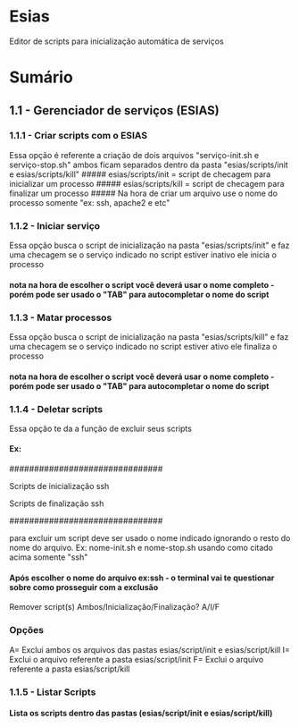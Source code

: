 # Esias
Editor de scripts para inicialização automática de serviços
#
# Sumário
   ## 1.1 - Gerenciador de serviços (ESIAS)
   
###		1.1.1 - Criar scripts com o ESIAS 
Essa opção é referente a criação de dois arquivos "serviço-init.sh e serviço-stop.sh"
      ambos ficam separados dentro da pasta "esias/scripts/init e esias/scripts/kill" 
      ##### esias/scripts/init = script de checagem para inicializar um processo
      ##### esias/scripts/kill = script de checagem para finalizar um processo
      ##### Na hora de criar um arquivo use o nome do processo somente "ex: ssh, apache2 e etc"
      
###		1.1.2 - Iniciar serviço 
Essa opção busca o script de inicialização na pasta "esias/scripts/init" e faz uma checagem
se o serviço indicado no script estiver inativo ele inicia o processo
#### nota na hora de escolher o script você deverá usar o nome completo - porém pode ser usado o "TAB" para autocompletar o nome do script
###		1.1.3 - Matar processos
Essa opção busca o script de inicialização na pasta "esias/scripts/kill" e faz uma checagem
se o serviço indicado no script estiver ativo ele finaliza o processo
#### nota na hora de escolher o script você deverá usar o nome completo - porém pode ser usado o "TAB" para autocompletar o nome do script
###		1.1.4 - Deletar scripts
Essa opção te da a função de excluir seus scripts
#### Ex:

###############################

 Scripts de inicialização
ssh

 Scripts de finalização
ssh

###############################

para excluir um script deve ser usado o nome indicado ignorando o resto do nome do arquivo. Ex: nome-init.sh e nome-stop.sh
usando como citado acima somente "ssh"
#### Após escolher o nome do arquivo ex:ssh - o terminal vai te questionar sobre como prosseguir com a exclusão
Remover script(s) Ambos/Inicialização/Finalização? A/I/F
### Opções
A= Exclui ambos os arquivos das pastas esias/script/init e esias/script/kill
I= Exclui o arquivo referente a pasta esias/script/init
F= Exclui o arquivo referente a pasta esias/script/kill

###		1.1.5 - Listar Scripts
#### Lista os scripts dentro das pastas (esias/script/init e esias/script/kill)
